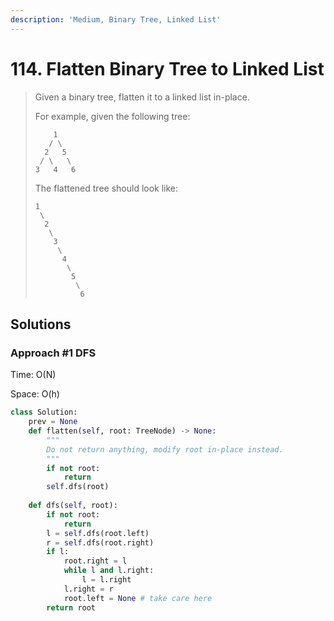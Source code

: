 ```yaml
---
description: 'Medium, Binary Tree, Linked List'
---
```


# 114. Flatten Binary Tree to Linked List

> Given a binary tree, flatten it to a linked list in-place.
>
> For example, given the following tree:
>
> ```text
>     1
>    / \
>   2   5
>  / \   \
> 3   4   6
> ```
>
> The flattened tree should look like:
>
> ```text
> 1
>  \
>   2
>    \
>     3
>      \
>       4
>        \
>         5
>          \
>           6
> ```

## Solutions

### Approach \#1 DFS

Time: O\(N\)

Space: O\(h\)

```python
class Solution:
    prev = None
    def flatten(self, root: TreeNode) -> None:
        """
        Do not return anything, modify root in-place instead.
        """
        if not root:
            return
        self.dfs(root)
        
    def dfs(self, root):
        if not root:
            return
        l = self.dfs(root.left)
        r = self.dfs(root.right)
        if l:
            root.right = l
            while l and l.right:
                l = l.right
            l.right = r
            root.left = None # take care here
        return root
```

